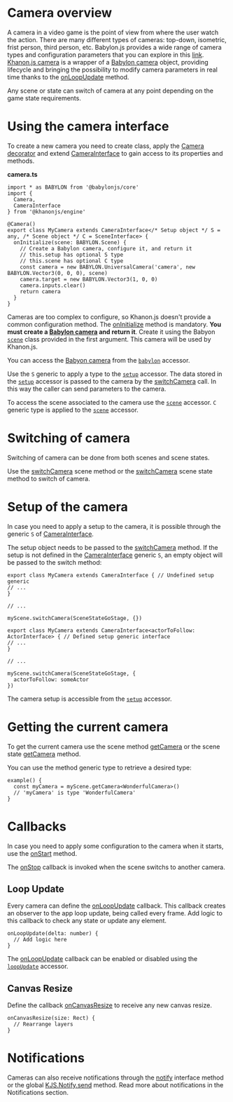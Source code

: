 # Camera overview

A camera in a video game is the point of view from where the user watch the action. There are many different types of cameras: top-down, isometric, frist person, third person, etc. Babylon.js provides a wide range of camera types and configuration parameters that you can explore in this [link](https://doc.babylonjs.com/features/featuresDeepDive/cameras). [Khanon.js camera](https://khanonjs.com/api-docs/modules/decorators_camera.html) is a wrapper of a [Babylon camera](https://doc.babylonjs.com/typedoc/classes/BABYLON.Camera) object, providing lifecycle and bringing the possibility to modify camera parameters in real time thanks to the [onLoopUpdate](https://khanonjs.com/api-docs/classes/decorators_camera.CameraInterface.html#onLoopUpdate) method.

Any scene or state can switch of camera at any point depending on the game state requirements.

# Using the camera interface

To create a new camera you need to create class, apply the [Camera decorator](https://khanonjs.com/api-docs/functions/decorators_camera.Camera.html) and extend [CameraInterface](https://khanonjs.com/api-docs/classes/decorators_camera.CameraInterface.html) to gain access to its properties and methods.

**camera.ts**
```
import * as BABYLON from '@babylonjs/core'
import {
  Camera,
  CameraInterface
} from '@khanonjs/engine'

@Camera()
export class MyCamera extends CameraInterface</* Setup object */ S = any, /* Scene object */ C = SceneInterface> {
  onInitialize(scene: BABYLON.Scene) {
    // Create a Babylon camera, configure it, and return it
    // this.setup has optional S type
    // this.scene has optional C type
    const camera = new BABYLON.UniversalCamera('camera', new BABYLON.Vector3(0, 0, 0), scene)
    camera.target = new BABYLON.Vector3(1, 0, 0)
    camera.inputs.clear()
    return camera
  }
}
```

Cameras are too complex to configure, so Khanon.js doesn't provide a common configuration method. The [onInitialize](https://khanonjs.com/api-docs/classes/decorators_camera.CameraInterface.html#onInitialize) method is mandatory. **You must create a [Babylon camera](https://doc.babylonjs.com/typedoc/classes/BABYLON.Camera) and return it**. Create it using the Babyon [`scene`](https://doc.babylonjs.com/typedoc/classes/BABYLON.Scene) class provided in the first argument. This camera will be used by Khanon.js.

You can access the [Babyon camera](https://doc.babylonjs.com/typedoc/classes/BABYLON.Camera) from the [`babylon`](https://khanonjs.com/api-docs/classes/decorators_camera.CameraInterface.html#babylon) accessor.

Use the `S` generic to apply a type to the [`setup`](https://khanonjs.com/api-docs/classes/decorators_camera.CameraInterface.html#setup) accessor. The data stored in the [`setup`](https://khanonjs.com/api-docs/classes/decorators_camera.CameraInterface.html#setup) accessor is passed to the camera by the [switchCamera](https://khanonjs.com/api-docs/classes/decorators_scene.SceneInterface.html#switchCamera) call. In this way the caller can send parameters to the camera.

To access the scene associated to the camera use the [`scene`](https://khanonjs.com/api-docs/classes/decorators_camera.CameraInterface.html#scene) accessor. `C` generic type is applied to the [`scene`](https://khanonjs.com/api-docs/classes/decorators_camera.CameraInterface.html#scene) accessor.

# Switching of camera

Switching of camera can be done from both scenes and scene states.

Use the [switchCamera](https://khanonjs.com/api-docs/classes/decorators_scene.SceneInterface.html#switchCamera) scene method or the [switchCamera](https://khanonjs.com/api-docs/classes/decorators_scene_scene_state.SceneStateInterface.html#switchCamera) scene state method to switch of camera.

# Setup of the camera

In case you need to apply a setup to the camera, it is possible through the generic `S` of [CameraInterface](https://khanonjs.com/api-docs/classes/decorators_camera.CameraInterface.html).

The setup object needs to be passed to the [switchCamera](https://khanonjs.com/api-docs/classes/decorators_scene.SceneInterface.html#switchCamera) method. If the setup is not defined in the [CameraInterface](https://khanonjs.com/api-docs/classes/decorators_camera.CameraInterface.html) generic `S`, an empty object will be passed to the switch method:
```
export class MyCamera extends CameraInterface { // Undefined setup generic
// ...
}

// ...

myScene.switchCamera(SceneStateGoStage, {})
```
```
export class MyCamera extends CameraInterface<actorToFollow: ActorInterface> { // Defined setup generic interface
// ...
}

// ...

myScene.switchCamera(SceneStateGoStage, {
  actorToFollow: someActor
})
```

The camera setup is accessible from the [`setup`](https://khanonjs.com/api-docs/classes/decorators_camera.CameraInterface.html#setup) accessor.

# Getting the current camera

To get the current camera use the scene method [getCamera](https://khanonjs.com/api-docs/classes/decorators_scene.SceneInterface.html#getCamera) or the scene state [getCamera](https://khanonjs.com/api-docs/classes/decorators_scene_scene_state.SceneStateInterface.html#getCamera) method.

You can use the method generic type to retrieve a desired type:
```
example() {
  const myCamera = myScene.getCamera<WonderfulCamera>()
  // 'myCamera' is type 'WonderfulCamera'
}
```

# Callbacks

In case you need to apply some configuration to the camera when it starts, use the [onStart](https://khanonjs.com/api-docs/classes/decorators_camera.CameraInterface.html#onStart) method.

The [onStop](https://khanonjs.com/api-docs/classes/decorators_camera.CameraInterface.html#onStop) callback is invoked when the scene switchs to another camera.

## Loop Update

Every camera can define the [onLoopUpdate](https://khanonjs.com/api-docs/classes/decorators_camera.CameraInterface.html#onLoopUpdate) callback. This callback creates an observer to the app loop update, being called every frame. Add logic to this callback to check any state or update any element.
```
onLoopUpdate(delta: number) {
  // Add logic here
}
```

The [onLoopUpdate](https://khanonjs.com/api-docs/classes/decorators_camera.CameraInterface.html#onLoopUpdate) callback can be enabled or disabled using the [`loopUpdate`](https://khanonjs.com/api-docs/classes/decorators_camera.CameraInterface.html#loopUpdate) accessor.

## Canvas Resize

Define the callback [onCanvasResize](https://khanonjs.com/api-docs/classes/decorators_camera.CameraInterface.html#onCanvasResize) to receive any new canvas resize.
```
onCanvasResize(size: Rect) {
  // Rearrange layers
}
```

# Notifications

Cameras can also receive notifications through the [notify](https://khanonjs.com/api-docs/classes/decorators_app_app_state.AppStateInterface.html#notify) interface method or the global [KJS.Notify.send](https://khanonjs.com/api-docs/functions/kjs.KJS.Notify.send.html) method. Read more about notifications in the Notifications section.